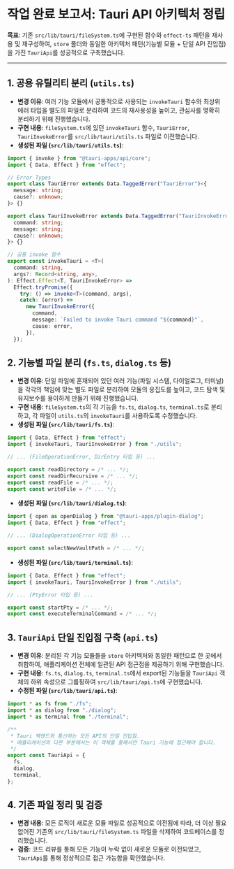 # 작업 완료 보고서: Tauri API 아키텍처 정립

**목표**: 기존 `src/lib/tauri/fileSystem.ts`에 구현된 함수와 `effect-ts` 패턴을 재사용 및 재구성하여, `store` 폴더와 동일한 아키텍처 패턴(기능별 모듈 + 단일 API 진입점)을 가진 `TauriApi`를 성공적으로 구축했습니다.

---

## 1. 공용 유틸리티 분리 (`utils.ts`)

- **변경 이유**: 여러 기능 모듈에서 공통적으로 사용되는 `invokeTauri` 함수와 최상위 에러 타입을 별도의 파일로 분리하여 코드의 재사용성을 높이고, 관심사를 명확히 분리하기 위해 진행했습니다.
- **구현 내용**: `fileSystem.ts`에 있던 `invokeTauri` 함수, `TauriError`, `TauriInvokeError`를 `src/lib/tauri/utils.ts` 파일로 이전했습니다.
- **생성된 파일 (`src/lib/tauri/utils.ts`)**:
```typescript
import { invoke } from "@tauri-apps/api/core";
import { Data, Effect } from "effect";

// Error Types
export class TauriError extends Data.TaggedError("TauriError")<{
  message: string;
  cause?: unknown;
}> {}

export class TauriInvokeError extends Data.TaggedError("TauriInvokeError")<{
  command: string;
  message: string;
  cause?: unknown;
}> {}

// 공통 invoke 함수
export const invokeTauri = <T>(
  command: string,
  args?: Record<string, any>,
): Effect.Effect<T, TauriInvokeError> =>
  Effect.tryPromise({
    try: () => invoke<T>(command, args),
    catch: (error) =>
      new TauriInvokeError({
        command,
        message: `Failed to invoke Tauri command "${command}"`,
        cause: error,
      }),
  });
```

## 2. 기능별 파일 분리 (`fs.ts`, `dialog.ts` 등)

- **변경 이유**: 단일 파일에 혼재되어 있던 여러 기능(파일 시스템, 다이얼로그, 터미널)을 각각의 책임에 맞는 별도 파일로 분리하여 모듈의 응집도를 높이고, 코드 탐색 및 유지보수를 용이하게 만들기 위해 진행했습니다.
- **구현 내용**: `fileSystem.ts`의 각 기능을 `fs.ts`, `dialog.ts`, `terminal.ts`로 분리하고, 각 파일이 `utils.ts`의 `invokeTauri`를 사용하도록 수정했습니다.
- **생성된 파일 (`src/lib/tauri/fs.ts`)**:
```typescript
import { Data, Effect } from "effect";
import { invokeTauri, TauriInvokeError } from "./utils";

// ... (FileOperationError, DirEntry 타입 등) ...

export const readDirectory = /* ... */;
export const readDirRecursive = /* ... */;
export const readFile = /* ... */;
export const writeFile = /* ... */;
```
- **생성된 파일 (`src/lib/tauri/dialog.ts`)**:
```typescript
import { open as openDialog } from "@tauri-apps/plugin-dialog";
import { Data, Effect } from "effect";

// ... (DialogOperationError 타입 등) ...

export const selectNewVaultPath = /* ... */;
```
- **생성된 파일 (`src/lib/tauri/terminal.ts`)**:
```typescript
import { Data, Effect } from "effect";
import { invokeTauri, TauriInvokeError } from "./utils";

// ... (PtyError 타입 등) ...

export const startPty = /* ... */;
export const executeTerminalCommand = /* ... */;
```

## 3. `TauriApi` 단일 진입점 구축 (`api.ts`)

- **변경 이유**: 분리된 각 기능 모듈들을 `store` 아키텍처와 동일한 패턴으로 한 곳에서 취합하여, 애플리케이션 전체에 일관된 API 접근점을 제공하기 위해 구현했습니다.
- **구현 내용**: `fs.ts`, `dialog.ts`, `terminal.ts`에서 export된 기능들을 `TauriApi` 객체의 하위 속성으로 그룹핑하여 `src/lib/tauri/api.ts`에 구현했습니다.
- **수정된 파일 (`src/lib/tauri/api.ts`)**:
```typescript
import * as fs from "./fs";
import * as dialog from "./dialog";
import * as terminal from "./terminal";

/**
 * Tauri 백엔드와 통신하는 모든 API의 단일 진입점.
 * 애플리케이션의 다른 부분에서는 이 객체를 통해서만 Tauri 기능에 접근해야 합니다.
 */
export const TauriApi = {
  fs,
  dialog,
  terminal,
};
```

## 4. 기존 파일 정리 및 검증

- **변경 내용**: 모든 로직이 새로운 모듈 파일로 성공적으로 이전됨에 따라, 더 이상 필요 없어진 기존의 `src/lib/tauri/fileSystem.ts` 파일을 삭제하여 코드베이스를 정리했습니다.
- **검증**: 코드 리뷰를 통해 모든 기능이 누락 없이 새로운 모듈로 이전되었고, `TauriApi`를 통해 정상적으로 접근 가능함을 확인했습니다.
